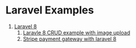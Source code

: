 # Laravel Examples
1. [Laravel 8](laravel-8-examples)
    1. [Laravle 8 CRUD example with image upload](laravel-8-examples/crud-with-image)
    2. [Stripe payment gateway with laravel 8](laravel-8-examples/stripe-payment-gateway)
